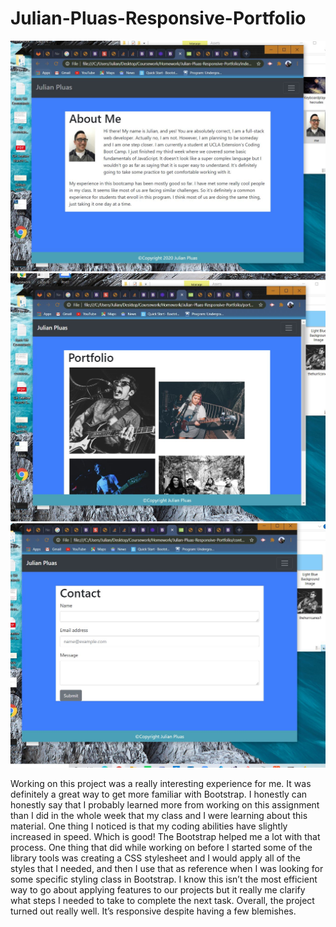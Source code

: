 # Julian-Pluas-Responsive-Portfolio
![Screenshot](Assets\Port1.JPG)
![Screenshot](Assets\Port2.JPG)
![Screenshot](Assets\Port3.JPG)

Working on this project was a really interesting experience for me. It was definitely a great way to get more familiar with Bootstrap. I honestly can honestly say that I probably learned more from working on this assignment than I did in the whole week that my class and I were learning about this material. One thing I noticed is that my coding abilities have slightly increased in speed. Which is good! The Bootstrap helped me a lot with that process. One thing that did while working on before I started some of the library tools was creating a CSS stylesheet and I would apply all of the styles that I needed, and then I use that as reference when I was looking for some specific styling class in Bootstrap. I know this isn’t the most efficient way to go about applying features to our projects but it really me clarify what steps I needed to take to complete the next task. Overall, the project turned out really well. It’s responsive despite having a few blemishes. 